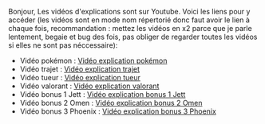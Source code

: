 Bonjour,
Les vidéos d'explications sont sur Youtube. Voici les liens pour y accéder (les vidéos sont en mode nom répertorié donc faut avoir le lien à chaque fois, recommandation : mettez les vidéos en x2 parce que je parle lentement, begaie et bug des fois, pas obliger de regarder toutes les vidéos si elles ne sont pas néccessaire):
- Vidéo pokémon : [Vidéo explication pokémon](https://youtu.be/s2-abOs5-Tw)
- Vidéo trajet : [Vidéo explication trajet](https://youtu.be/XeX4RmPO3iI)
- Vidéo tueur : [Vidéo explication tueur](https://youtu.be/M-gYsPROBnY)
- Vidéo valorant : [Vidéo explication valorant](https://youtu.be/WX9X9Y2wJEY)
- Vidéo bonus 1 Jett : [Vidéo explication bonus 1 Jett](https://youtu.be/MLsKg_hm8as)
- Vidéo bonus 2 Omen : [Vidéo explication bonus 2 Omen](https://youtu.be/k7yILhjTlis)
- Vidéo bonus 3 Phoenix : [Vidéo explication bonus 3 Phoenix](https://youtu.be/T2rdpFYbcMs)